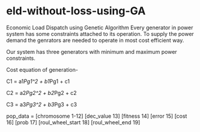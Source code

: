 # eld-without-loss-using-GA
Economic Load Dispatch using Genetic Algorithm
Every generator in power system has some constraints attached to its operation. To supply the power demand the genrators are needed to operate in most cost efficient way.


Our system has three generators with minimum and maximum power constraints.

Cost equation of generation-

C1 = a1*Pg1^2 + b1*Pg1 + c1

C2 = a2*Pg2^2 + b2*Pg2 + c2

C3 = a3*Pg3^2 + b3*Pg3 + c3



pop_data = [chromosome 1-12] [dec_value 13] [fitness 14] [error 15] [cost 16] [prob 17] [roul_wheel_start 18] [roul_wheel_end 19]
